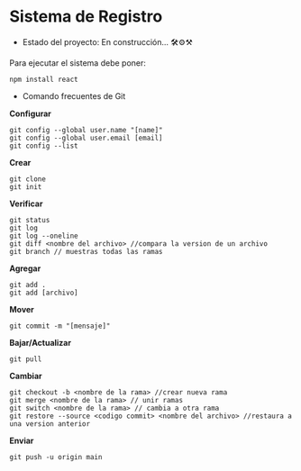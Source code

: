 <h1>Sistema de Registro</h1>

- Estado del proyecto: En construcción... 🛠⚙⚒

Para ejecutar el sistema debe poner:

```npm install react```

- Comando frecuentes de Git

**Configurar**

```
git config --global user.name "[name]"
git config --global user.email [email]
git config --list
```

**Crear**
```
git clone
git init
```

**Verificar**

```
git status
git log
git log --oneline
git diff <nombre del archivo> //compara la version de un archivo
git branch // muestras todas las ramas
```

**Agregar**

```
git add .
git add [archivo]
```

**Mover**

```
git commit -m "[mensaje]"
```

**Bajar/Actualizar**

```
git pull
```

**Cambiar**

```
git checkout -b <nombre de la rama> //crear nueva rama
git merge <nombre de la rama> // unir ramas
git switch <nombre de la rama> // cambia a otra rama
git restore --source <codigo commit> <nombre del archivo> //restaura a una version anterior
```

**Enviar**

```
git push -u origin main
```
